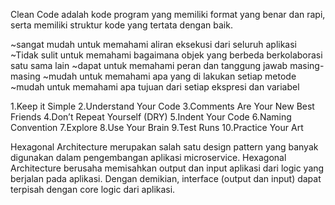 Clean Code adalah kode program yang memiliki format yang benar dan rapi, serta memiliki struktur kode yang tertata dengan baik.

~sangat mudah untuk memahami aliran eksekusi dari seluruh aplikasi
~Tidak sulit untuk memahami bagaimana objek yang berbeda berkolaborasi satu sama lain
~dapat untuk memahami peran dan tanggung jawab masing-masing
~mudah untuk memahami apa yang di lakukan setiap metode
~mudah untuk memahami apa tujuan dari setiap ekspresi dan variabel

1.Keep it Simple
2.Understand Your Code
3.Comments Are Your New Best Friends
4.Don’t Repeat Yourself (DRY)
5.Indent Your Code
6.Naming Convention
7.Explore
8.Use Your Brain
9.Test Runs
10.Practice Your Art

Hexagonal Architecture merupakan salah satu design pattern yang banyak digunakan dalam pengembangan aplikasi microservice. Hexagonal Architecture berusaha memisahkan output dan input aplikasi dari logic yang berjalan pada aplikasi. Dengan demikian, interface (output dan input) dapat terpisah dengan core logic dari aplikasi.

